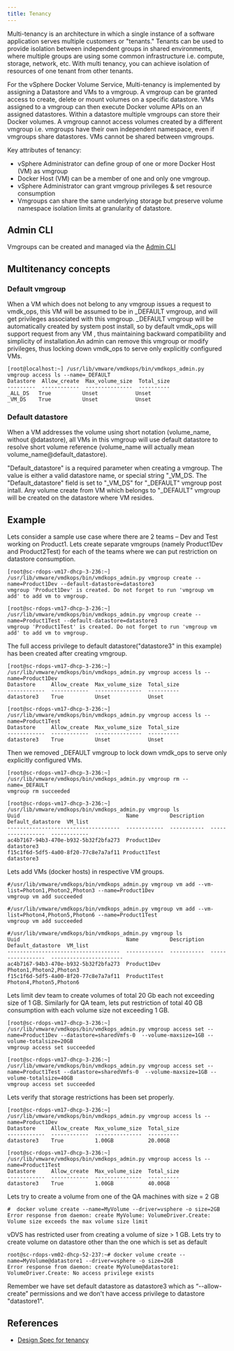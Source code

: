 ```yaml
---
title: Tenancy
---
```


Multi-tenancy is an architecture in which a single instance of a software application serves multiple customers or "tenants." Tenants can be used to provide isolation between independent groups in shared environments, where multiple groups are using some common infrastructure i.e. compute, storage, network, etc. With multi tenancy, you can achieve isolation of resources of one tenant from other tenants.


For the vSphere Docker Volume Service, Multi-tenancy is implemented by assigning a Datastore and VMs to a vmgroup.  A vmgroup can be granted access to create, delete or mount volumes on a specific datastore. VMs assigned to a vmgroup can then execute Docker volume APIs on an assigned datastores. Within a datastore multiple vmgroups can store their Docker volumes. A vmgroup cannot access volumes created by a different vmgroup i.e. vmgroups have their own independent namespace, even if vmgroups share datastores. VMs cannot be shared between vmgroups.

Key attributes of tenancy:

- vSphere Administrator can define group of one or more Docker Host (VM) as
vmgroup
- Docker Host (VM) can be a member of one and only one vmgroup.
- vSphere Administrator can grant vmgroup privileges & set resource consumption
- Vmgroups can share the same underlying storage but preserve volume namespace isolation limits at granularity of datastore.

## Admin CLI

Vmgroups can be created and managed via the [Admin CLI](/user-guide/admin-cli/#Vmgroup)

## Multitenancy concepts

### Default vmgroup

When a VM which does not belong to any vmgroup issues a request to vmdk_ops, this VM will be assumed to be in _DEFAULT vmgroup, and will get privileges associated with this vmgroup. \_DEFAULT vmgroup will be automatically created by system post install, so by default vmdk_ops will support request from any VM , thus maintaining backward compatibility and simplicity of installation.An admin can remove this vmgroup or modify privileges, thus locking down vmdk_ops to serve only explicitly configured VMs.

```
[root@localhost:~] /usr/lib/vmware/vmdkops/bin/vmdkops_admin.py vmgroup access ls --name=_DEFAULT
Datastore  Allow_create  Max_volume_size  Total_size
---------  ------------  ---------------  ----------
_ALL_DS   True          Unset            Unset
_VM_DS    True          Unset            Unset
```

### Default datastore
When a VM addresses the volume using short notation (volume_name, without @datastore), all VMs in this vmgroup will use default datastore to resolve short volume reference (volume_name will actually mean volume_name@default_datastore).

"Default_datastore" is a required parameter when creating a vmgroup. The value is either a valid datastore name, or special string "_VM_DS.  The "Default_datastore" field is set to "_VM_DS" for "_DEFAULT" vmgroup post intall. Any volume create from VM which belongs to "_DEFAULT" vmgroup will be created on the datastore where VM resides.


## Example

Lets consider a sample use case where there are 2 teams – Dev and Test working on Product1. Lets create separate vmgroups (namely Product1Dev and Product2Test) for each of the teams where we can put restriction on datastore consumption.

```
[root@sc-rdops-vm17-dhcp-3-236:~] /usr/lib/vmware/vmdkops/bin/vmdkops_admin.py vmgroup create --name=Product1Dev --default-datastore=datastore3
vmgroup 'Product1Dev' is created. Do not forget to run 'vmgroup vm add' to add vm to vmgroup.

[root@sc-rdops-vm17-dhcp-3-236:~] /usr/lib/vmware/vmdkops/bin/vmdkops_admin.py vmgroup create --name=Product1Test --default-datastore=datastore3
vmgroup 'Product1Test' is created. Do not forget to run 'vmgroup vm add' to add vm to vmgroup.
```
The full access privilege to default datastore("datastore3" in this example) has been created after creating vmgroup.

```
[root@sc-rdops-vm17-dhcp-3-236:~] /usr/lib/vmware/vmdkops/bin/vmdkops_admin.py vmgroup access ls --name=Product1Dev
Datastore     Allow_create  Max_volume_size  Total_size
------------  ------------  ---------------  ----------
datastore3    True          Unset            Unset

[root@sc-rdops-vm17-dhcp-3-236:~] /usr/lib/vmware/vmdkops/bin/vmdkops_admin.py vmgroup access ls --name=Product1Test
Datastore     Allow_create  Max_volume_size  Total_size
------------  ------------  ---------------  ----------
datastore3    True          Unset            Unset

```
Then we removed _DEFAULT vmgroup to lock down vmdk_ops to serve only explicitly configured VMs.

```
[root@sc-rdops-vm17-dhcp-3-236:~] /usr/lib/vmware/vmdkops/bin/vmdkops_admin.py vmgroup rm --name=_DEFAULT
vmgroup rm succeeded

[root@sc-rdops-vm17-dhcp-3-236:~] /usr/lib/vmware/vmdkops/bin/vmdkops_admin.py vmgroup ls
Uuid                                  Name          Description  Default_datastore  VM_list
------------------------------------  ------------  -----------  -----------------  ------------
ac4b7167-94b3-470e-b932-5b32f2bfa273  Product1Dev                datastore3
f15c1f6d-5df5-4a00-8f20-77c8e7a7af11 Product1Test               datastore3
```

Lets add VMs (docker hosts) in respective VM groups.

```
#/usr/lib/vmware/vmdkops/bin/vmdkops_admin.py vmgroup vm add --vm-list=Photon1,Photon2,Photon3 --name=Product1Dev
vmgroup vm add succeeded

#/usr/lib/vmware/vmdkops/bin/vmdkops_admin.py vmgroup vm add --vm-list=Photon4,Photon5,Photon6 --name=Product1Test
vmgroup vm add succeeded

#/usr/lib/vmware/vmdkops/bin/vmdkops_admin.py vmgroup ls
Uuid                                  Name          Description  Default_datastore  VM_list
------------------------------------  ------------  -----------  -----------------  -----------------------
ac4b7167-94b3-470e-b932-5b32f2bfa273  Product1Dev                                   Photon1,Photon2,Photon3
f15c1f6d-5df5-4a00-8f20-77c8e7a7af11  Product1Test                                  Photon4,Photon5,Photon6

```

Lets limit dev team to create volumes of total 20 Gb each not exceeding size of 1 GB. Similarly for QA team, lets put restriction of total 40 GB consumption with each volume size not exceeding 1 GB.

```
[root@sc-rdops-vm17-dhcp-3-236:~] /usr/lib/vmware/vmdkops/bin/vmdkops_admin.py vmgroup access set --name=Product1Dev --datastore=sharedVmfs-0  --volume-maxsize=1GB --volume-totalsize=20GB
vmgroup access set succeeded

[root@sc-rdops-vm17-dhcp-3-236:~] /usr/lib/vmware/vmdkops/bin/vmdkops_admin.py vmgroup access set --name=Product1Test --datastore=sharedVmfs-0  --volume-maxsize=1GB --volume-totalsize=40GB
vmgroup access set succeeded

```
Lets verify that storage restrictions has been set properly.

```
[root@sc-rdops-vm17-dhcp-3-236:~] /usr/lib/vmware/vmdkops/bin/vmdkops_admin.py vmgroup access ls --name=Product1Dev
Datastore     Allow_create  Max_volume_size  Total_size
------------  ------------  ---------------  ----------
datastore3    True          1.00GB           20.00GB

[root@sc-rdops-vm17-dhcp-3-236:~] /usr/lib/vmware/vmdkops/bin/vmdkops_admin.py vmgroup access ls --name=Product1Test
Datastore     Allow_create  Max_volume_size  Total_size
------------  ------------  ---------------  ----------
datastore3    True          1.00GB           40.00GB

```
Lets try to create a volume from one of the QA machines with size = 2 GB

```
#  docker volume create --name=MyVolume --driver=vsphere -o size=2GB
Error response from daemon: create MyVolume: VolumeDriver.Create: Volume size exceeds the max volume size limit
```
vDVS has restricted user from creating a volume of size > 1 GB. Lets try to create volume on datastore other than the one which is set as default

```
root@sc-rdops-vm02-dhcp-52-237:~# docker volume create --name=MyVolume@datastore1 --driver=vsphere -o size=2GB
Error response from daemon: create MyVolume@datastore1: VolumeDriver.Create: No access privilege exists
```
Remember we have set default datastore as datastore3 which as “--allow-create” permissions and we don't have access privilege to datastore "datastore1".



## References

- [Design Spec for tenancy](https://github.com/vmware/docker-volume-vsphere/blob/master/docs/misc/docker-volume-auth-proposal.v1_2.md)
